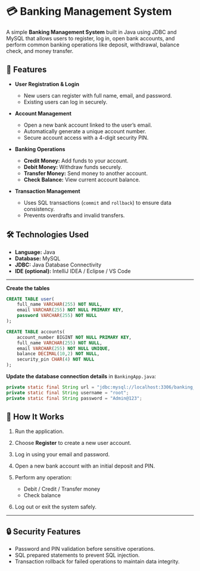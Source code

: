 # 💳 Banking Management System

A simple **Banking Management System** built in Java using JDBC and MySQL that allows users to register, log in, open bank accounts, and perform common banking operations like deposit, withdrawal, balance check, and money transfer.

## 🚀 Features

* **User Registration & Login**
  * New users can register with full name, email, and password.
  * Existing users can log in securely.

* **Account Management**
  * Open a new bank account linked to the user’s email.
  * Automatically generate a unique account number.
  * Secure account access with a 4-digit security PIN.

* **Banking Operations**
  * **Credit Money:** Add funds to your account.
  * **Debit Money:** Withdraw funds securely.
  * **Transfer Money:** Send money to another account.
  * **Check Balance:** View current account balance.

* **Transaction Management**
  * Uses SQL transactions (`commit` and `rollback`) to ensure data consistency.
  * Prevents overdrafts and invalid transfers.


## 🛠️ Technologies Used

* **Language:** Java
* **Database:** MySQL
* **JDBC:** Java Database Connectivity
* **IDE (optional):** IntelliJ IDEA / Eclipse / VS Code

---


**Create the tables**

   ```sql
   CREATE TABLE user(
       full_name VARCHAR(255) NOT NULL,
       email VARCHAR(255) NOT NULL PRIMARY KEY,
       password VARCHAR(255) NOT NULL
   );

   CREATE TABLE accounts(
       account_number BIGINT NOT NULL PRIMARY KEY,
       full_name VARCHAR(255) NOT NULL,
       email VARCHAR(255) NOT NULL UNIQUE,
       balance DECIMAL(10,2) NOT NULL,
       security_pin CHAR(4) NOT NULL
   );
   ```

 **Update the database connection details** in `BankingApp.java`:

   ```java
   private static final String url = "jdbc:mysql://localhost:3306/banking_system";
   private static final String username = "root";
   private static final String password = "Admin@123";
   ```



## 🧩 How It Works

1. Run the application.
2. Choose **Register** to create a new user account.
3. Log in using your email and password.
4. Open a new bank account with an initial deposit and PIN.
5. Perform any operation:

   * Debit / Credit / Transfer money
   * Check balance
6. Log out or exit the system safely.

---

## 🔒 Security Features

* Password and PIN validation before sensitive operations.
* SQL prepared statements to prevent SQL injection.
* Transaction rollback for failed operations to maintain data integrity.


